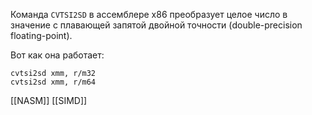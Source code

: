 Команда `CVTSI2SD` в ассемблере x86 преобразует целое число в значение с плавающей запятой двойной точности (double-precision floating-point).

Вот как она работает:
```
cvtsi2sd xmm, r/m32
cvtsi2sd xmm, r/m64
```

[[NASM]]
[[SIMD]]